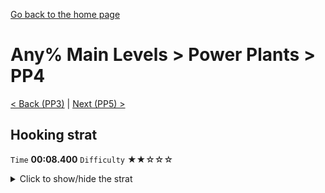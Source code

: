 [Go back to the home page](https://github.com/Doublevil/scbspeedrun)

# Any% Main Levels > Power Plants > PP4

[< Back (PP3)](https://github.com/Doublevil/scbspeedrun/blob/main/levels/any_ml/pp/PP3.md) | [Next (PP5) >](https://github.com/Doublevil/scbspeedrun/blob/main/levels/any_ml/pp/PP5.md)

## Hooking strat

`Time` **00:08.400** `Difficulty` ★★☆☆☆
<details>
  <summary>Click to show/hide the strat</summary>

  [![Strat animation](https://github.com/Doublevil/scbspeedrun/blob/main/media/levels/pp/PP4_HookingStrat.webp)](https://github.com/Doublevil/scbspeedrun/blob/main/media/levels/pp/PP4_HookingStrat.mp4?raw=true)

  **Notes**
  - Just be careful with the timing on the two first hooks. If you miss a hook, be ready to switch to triple jump to recover.
</details>
